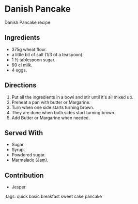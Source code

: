 # Danish Pancake

Danish Pancake recipe

## Ingredients

- 375g wheat flour.
- a little bit of salt (1/3 of a teaspoon).
- 1 ½ tablespoon sugar.
- 90 cl milk.
- 4 eggs.

## Directions
1. Put all the ingredients in a bowl and stir until it's all mixed up.
2. Preheat a pan with butter or Margarine.
3. Turn when one side starts turning brown.
4. They are done when both sides start turning brown.
5. Add Butter or Margarine when needed.

## Served With
- Sugar.
- Syrup.
- Powdered sugar.
- Marmalade (Jam).

## Contribution

- Jesper.

;tags: quick basic breakfast sweet cake pancake
